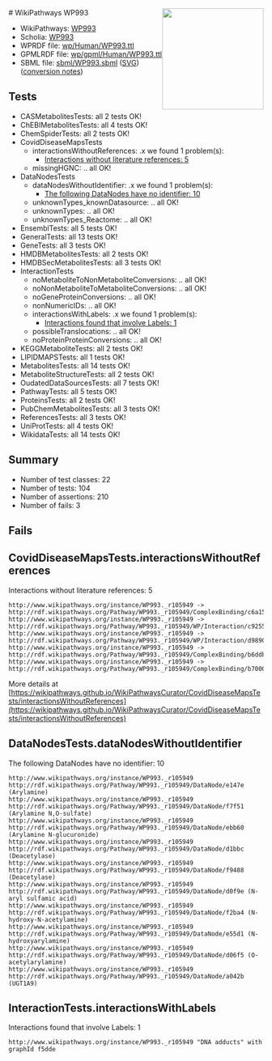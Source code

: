 <img style="float: right; width: 200px" src="../logo.png" />
# WikiPathways WP993

* WikiPathways: [WP993](https://identifiers.org/wikipathways:WP993)
* Scholia: [WP993](https://scholia.toolforge.org/wikipathways/WP993)
* WPRDF file: [wp/Human/WP993.ttl](../wp/Human/WP993.ttl)
* GPMLRDF file: [wp/gpml/Human/WP993.ttl](../wp/gpml/Human/WP993.ttl)
* SBML file: [sbml/WP993.sbml](../sbml/WP993.sbml) ([SVG](../sbml/WP993.svg)) ([conversion notes](../sbml/WP993.txt))

## Tests
* CASMetabolitesTests: all 2 tests OK!
* ChEBIMetabolitesTests: all 4 tests OK!
* ChemSpiderTests: all 2 tests OK!
* CovidDiseaseMapsTests
    * interactionsWithoutReferences: .x we found 1 problem(s):
        * [Interactions without literature references: 5](#2e295933)
    * missingHGNC: .. all OK!
* DataNodesTests
    * dataNodesWithoutIdentifier: .x we found 1 problem(s):
        * [The following DataNodes have no identifier: 10](#8792c490)
    * unknownTypes_knownDatasource: .. all OK!
    * unknownTypes: .. all OK!
    * unknownTypes_Reactome: .. all OK!
* EnsemblTests: all 5 tests OK!
* GeneralTests: all 13 tests OK!
* GeneTests: all 3 tests OK!
* HMDBMetabolitesTests: all 2 tests OK!
* HMDBSecMetabolitesTests: all 3 tests OK!
* InteractionTests
    * noMetaboliteToNonMetaboliteConversions: .. all OK!
    * noNonMetaboliteToMetaboliteConversions: .. all OK!
    * noGeneProteinConversions: .. all OK!
    * nonNumericIDs: .. all OK!
    * interactionsWithLabels: .x we found 1 problem(s):
        * [Interactions found that involve Labels: 1](#630d2678)
    * possibleTranslocations: .. all OK!
    * noProteinProteinConversions: .. all OK!
* KEGGMetaboliteTests: all 2 tests OK!
* LIPIDMAPSTests: all 1 tests OK!
* MetabolitesTests: all 14 tests OK!
* MetaboliteStructureTests: all 2 tests OK!
* OudatedDataSourcesTests: all 7 tests OK!
* PathwayTests: all 5 tests OK!
* ProteinsTests: all 2 tests OK!
* PubChemMetabolitesTests: all 3 tests OK!
* ReferencesTests: all 3 tests OK!
* UniProtTests: all 4 tests OK!
* WikidataTests: all 14 tests OK!


## Summary

* Number of test classes: 22
* Number of tests: 104
* Number of assertions: 210
* Number of fails: 3

## Fails

<a name="2e295933" />

## CovidDiseaseMapsTests.interactionsWithoutReferences

Interactions without literature references: 5
```
http://www.wikipathways.org/instance/WP993._r105949 -> http://rdf.wikipathways.org/Pathway/WP993._r105949/ComplexBinding/c6a15
http://www.wikipathways.org/instance/WP993._r105949 -> http://rdf.wikipathways.org/Pathway/WP993._r105949/WP/Interaction/c9255
http://www.wikipathways.org/instance/WP993._r105949 -> http://rdf.wikipathways.org/Pathway/WP993._r105949/WP/Interaction/d9890
http://www.wikipathways.org/instance/WP993._r105949 -> http://rdf.wikipathways.org/Pathway/WP993._r105949/ComplexBinding/b6ddb
http://www.wikipathways.org/instance/WP993._r105949 -> http://rdf.wikipathways.org/Pathway/WP993._r105949/ComplexBinding/b7000
```

More details at [https://wikipathways.github.io/WikiPathwaysCurator/CovidDiseaseMapsTests/interactionsWithoutReferences](https://wikipathways.github.io/WikiPathwaysCurator/CovidDiseaseMapsTests/interactionsWithoutReferences)

<a name="8792c490" />

## DataNodesTests.dataNodesWithoutIdentifier

The following DataNodes have no identifier: 10
```
http://www.wikipathways.org/instance/WP993._r105949 http://rdf.wikipathways.org/Pathway/WP993._r105949/DataNode/e147e (Arylamine)
http://www.wikipathways.org/instance/WP993._r105949 http://rdf.wikipathways.org/Pathway/WP993._r105949/DataNode/f7f51 (Arylamine N,O-sulfate)
http://www.wikipathways.org/instance/WP993._r105949 http://rdf.wikipathways.org/Pathway/WP993._r105949/DataNode/ebb60 (Arylamine N-glucuronide)
http://www.wikipathways.org/instance/WP993._r105949 http://rdf.wikipathways.org/Pathway/WP993._r105949/DataNode/d1bbc (Deacetylase)
http://www.wikipathways.org/instance/WP993._r105949 http://rdf.wikipathways.org/Pathway/WP993._r105949/DataNode/f9488 (Deacetylase)
http://www.wikipathways.org/instance/WP993._r105949 http://rdf.wikipathways.org/Pathway/WP993._r105949/DataNode/d0f9e (N-aryl sulfamic acid)
http://www.wikipathways.org/instance/WP993._r105949 http://rdf.wikipathways.org/Pathway/WP993._r105949/DataNode/f2ba4 (N-hydroxy-N-acetylamine)
http://www.wikipathways.org/instance/WP993._r105949 http://rdf.wikipathways.org/Pathway/WP993._r105949/DataNode/e55d1 (N-hydroxyarylamine)
http://www.wikipathways.org/instance/WP993._r105949 http://rdf.wikipathways.org/Pathway/WP993._r105949/DataNode/d06f5 (O-acetylarylamine)
http://www.wikipathways.org/instance/WP993._r105949 http://rdf.wikipathways.org/Pathway/WP993._r105949/DataNode/a042b (UGT1A9)
```

<a name="630d2678" />

## InteractionTests.interactionsWithLabels

Interactions found that involve Labels: 1
```
http://www.wikipathways.org/instance/WP993._r105949 "DNA adducts" with graphId f5dde
```

